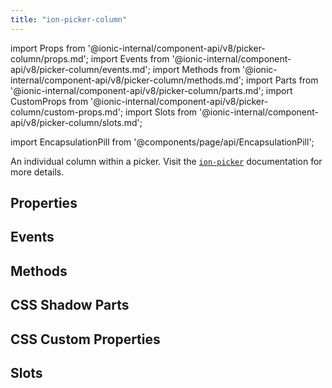 ```yaml
---
title: "ion-picker-column"
---
```

import Props from '@ionic-internal/component-api/v8/picker-column/props.md';
import Events from '@ionic-internal/component-api/v8/picker-column/events.md';
import Methods from '@ionic-internal/component-api/v8/picker-column/methods.md';
import Parts from '@ionic-internal/component-api/v8/picker-column/parts.md';
import CustomProps from '@ionic-internal/component-api/v8/picker-column/custom-props.md';
import Slots from '@ionic-internal/component-api/v8/picker-column/slots.md';

<head>
  <title>ion-picker-column: Individual columns within a picker</title>
  <meta name="description" content="An individual column within a picker." />
</head>

import EncapsulationPill from '@components/page/api/EncapsulationPill';

<EncapsulationPill type="shadow" />

An individual column within a picker. Visit the [`ion-picker`](./picker.md) documentation for more details.

## Properties
<Props />

## Events
<Events />

## Methods
<Methods />

## CSS Shadow Parts
<Parts />

## CSS Custom Properties
<CustomProps />

## Slots
<Slots />
